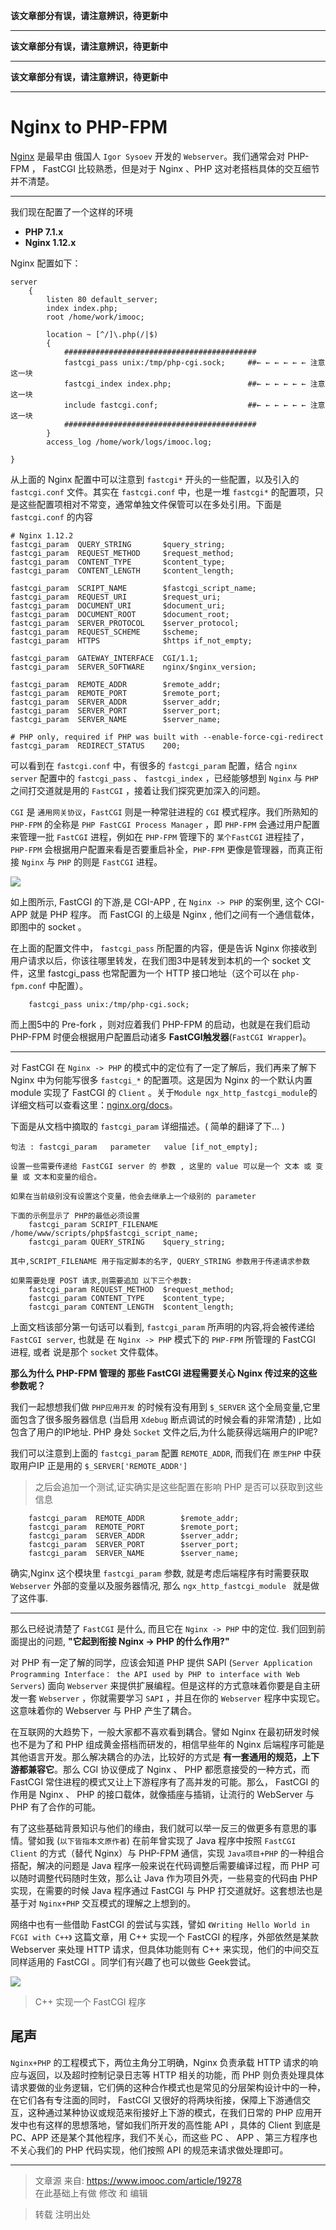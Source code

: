 **该文章部分有误，请注意辨识，待更新中**

-----
**该文章部分有误，请注意辨识，待更新中**

-----
**该文章部分有误，请注意辨识，待更新中**

-----

# Nginx to PHP-FPM

[Nginx](https://zh.wikipedia.org/wiki/Nginx) 是最早由 俄国人 `Igor Sysoev` 开发的 `Webserver`。我们通常会对 PHP-FPM ， FastCGI 比较熟悉，但是对于 Nginx 、PHP 这对老搭档具体的交互细节并不清楚。

---
我们现在配置了一个这样的环境

* **PHP 7.1.x**
* **Nginx 1.12.x**

Nginx 配置如下：

```nginx
server
    {
        listen 80 default_server;
        index index.php;
        root /home/work/imooc;

        location ~ [^/]\.php(/|$)
        {
            ###########################################
            fastcgi_pass unix:/tmp/php-cgi.sock;     ##← ← ← ← ← ← 注意这一块  
            fastcgi_index index.php;                 ##← ← ← ← ← ← 注意这一块
            include fastcgi.conf;                    ##← ← ← ← ← ← 注意这一块
            ###########################################
        }
        access_log /home/work/logs/imooc.log;

}
```

从上面的 Nginx 配置中可以注意到 `fastcgi*` 开头的一些配置，以及引入的 `fastcgi.conf` 文件。其实在 `fastcgi.conf` 中，也是一堆 `fastcgi*` 的配置项，只是这些配置项相对不常变，通常单独文件保管可以在多处引用。下面是 `fastcgi.conf` 的内容

```nginx
# Nginx 1.12.2
fastcgi_param  QUERY_STRING       $query_string;
fastcgi_param  REQUEST_METHOD     $request_method;
fastcgi_param  CONTENT_TYPE       $content_type;
fastcgi_param  CONTENT_LENGTH     $content_length;

fastcgi_param  SCRIPT_NAME        $fastcgi_script_name;
fastcgi_param  REQUEST_URI        $request_uri;
fastcgi_param  DOCUMENT_URI       $document_uri;
fastcgi_param  DOCUMENT_ROOT      $document_root;
fastcgi_param  SERVER_PROTOCOL    $server_protocol;
fastcgi_param  REQUEST_SCHEME     $scheme;
fastcgi_param  HTTPS              $https if_not_empty;

fastcgi_param  GATEWAY_INTERFACE  CGI/1.1;
fastcgi_param  SERVER_SOFTWARE    nginx/$nginx_version;

fastcgi_param  REMOTE_ADDR        $remote_addr;
fastcgi_param  REMOTE_PORT        $remote_port;
fastcgi_param  SERVER_ADDR        $server_addr;
fastcgi_param  SERVER_PORT        $server_port;
fastcgi_param  SERVER_NAME        $server_name;

# PHP only, required if PHP was built with --enable-force-cgi-redirect
fastcgi_param  REDIRECT_STATUS    200;

```

可以看到在 `fastcgi.conf` 中，有很多的 `fastcgi_param` 配置，结合 `nginx server` 配置中的 `fastcgi_pass` 、 `fastcgi_index` ，已经能够想到 `Nginx` 与 `PHP` 之间打交道就是用的 `FastCGI` ，接着让我们探究更加深入的问题。

`CGI` 是 `通用网关协议`，`FastCGI` 则是一种常驻进程的 `CGI` 模式程序。我们所熟知的 `PHP-FPM` 的全称是 `PHP FastCGI Process Manager` ，即 `PHP-FPM` 会通过用户配置来管理一批 `FastCGI` 进程，例如在 `PHP-FPM` 管理下的 `某个FastCGI` 进程挂了，`PHP-FPM` 会根据用户配置来看是否要重启补全，`PHP-FPM` 更像是管理器，而真正衔接 `Nginx` 与 `PHP` 的则是 `FastCGI` 进程。

![](/assets/nginx_to_php-fpm/Nginx.png)

如上图所示, FastCGI 的下游,是 CGI-APP , 在 `Nginx -> PHP` 的案例里, 这个 CGI-APP 就是 PHP 程序。 而 FastCGI 的上级是 Nginx , 他们之间有一个通信载体，即图中的 socket 。

在上面的配置文件中， `fastcgi_pass` 所配置的内容，便是告诉 Nginx 你接收到用户请求以后，你该往哪里转发，在我们图3中是转发到本机的一个 socket 文件，这里 fastcgi_pass 也常配置为一个 HTTP 接口地址（这个可以在 `php-fpm.conf` 中配置）。

```nginx
    fastcgi_pass unix:/tmp/php-cgi.sock;
```

而上图5中的 Pre-fork ，则对应着我们 PHP-FPM 的启动，也就是在我们启动 PHP-FPM 时便会根据用户配置启动诸多 **FastCGI触发器**(`FastCGI Wrapper`)。

---

对 FastCGI 在 `Nginx -> PHP` 的模式中的定位有了一定了解后，我们再来了解下 Nginx 中为何能写很多 `fastcgi_*` 的配置项。这是因为 Nginx 的一个默认内置 module 实现了 FastCGI 的 `Client` 。关于`Module ngx_http_fastcgi_module`的详细文档可以查看这里：[nginx.org/docs](http://nginx.org/en/docs/http/ngx_http_fastcgi_module.html#fastcgi_param)。

下面是从文档中摘取的 `fastcgi_param` 详细描述。( 简单的翻译了下... )

```
句法 : fastcgi_param   parameter   value [if_not_empty];

设置一些需要传递给 FastCGI server 的 参数 , 这里的 value 可以是一个 文本 或 变量 或 文本和变量的组合。 

如果在当前级别没有设置这个变量，他会去继承上一个级别的 parameter

下面的示例显示了 PHP的最低必须设置
    fastcgi_param SCRIPT_FILENAME /home/www/scripts/php$fastcgi_script_name;
    fastcgi_param QUERY_STRING    $query_string;

其中,SCRIPT_FILENAME 用于指定脚本的名字, QUERY_STRING 参数用于传递请求参数

如果需要处理 POST 请求,则需要追加 以下三个参数:
    fastcgi_param REQUEST_METHOD  $request_method;
    fastcgi_param CONTENT_TYPE    $content_type;
    fastcgi_param CONTENT_LENGTH  $content_length;
```

上面文档该部分第一句话可以看到, `fastcgi_param` 所声明的内容,将会被传递给 `FastCGI server`, 也就是 在 `Nginx -> PHP` 模式下的 `PHP-FPM` 所管理的 FastCGI 进程, 或者 说是那个 `socket` 文件载体。

**那么为什么 PHP-FPM 管理的 那些 FastCGI 进程需要关心 Nginx 传过来的这些参数呢？**

我们一起想想我们做 `PHP应用开发` 的时候有没有用到 `$_SERVER` 这个全局变量,它里面包含了很多服务器信息 (当启用 `Xdebug` 断点调试的时候会看的非常清楚) , 比如包含了用户的IP地址. PHP 身处 `Socket` 文件之后,为什么能获得远端用户的IP呢?

我们可以注意到上面的 `fastcgi_param` 配置 `REMOTE_ADDR`, 而我们在 `原生PHP` 中获取用户IP 正是用的 `$_SERVER['REMOTE_ADDR']`

> 之后会追加一个测试,证实确实是这些配置在影响 PHP 是否可以获取到这些信息

```
    fastcgi_param  REMOTE_ADDR        $remote_addr;
    fastcgi_param  REMOTE_PORT        $remote_port;
    fastcgi_param  SERVER_ADDR        $server_addr;
    fastcgi_param  SERVER_PORT        $server_port;
    fastcgi_param  SERVER_NAME        $server_name;
```

确实,Nginx 这个模块里 `fastcgi_param` 参数, 就是考虑后端程序有时需要获取 `Webserver` 外部的变量以及服务器情况, 那么 `ngx_http_fastcgi_module ` 就是做了这件事.

---

那么已经说清楚了 `FastCGI` 是什么, 而且它在 `Nginx -> PHP` 中的定位. 我们回到前面提出的问题, **"它起到衔接 Nginx -> PHP 的什么作用?"**

对 PHP 有一定了解的同学，应该会知道 PHP 提供 SAPI (`Server Application Programming Interface： the API used by PHP to interface with Web Servers`) 面向 `Webserver` 来提供扩展编程。但是这样的方式意味着你要是自主研发一套 `Webserver` ，你就需要学习 `SAPI` ，并且在你的 `Webserver` 程序中实现它。这意味着你的 Webserver 与 PHP 产生了耦合。

在互联网的大趋势下，一般大家都不喜欢看到耦合。譬如 Nginx 在最初研发时候也不是为了和 PHP 组成黄金搭档而研发的，相信早些年的 Nginx 后端程序可能是其他语言开发。那么解决耦合的办法，比较好的方式是 **有一套通用的规范，上下游都兼容它**。那么 CGI 协议便成了 Nginx 、 PHP 都愿意接受的一种方式，而 FastCGI 常住进程的模式又让上下游程序有了高并发的可能。那么， FastCGI 的作用是 Nginx 、 PHP 的接口载体，就像插座与插销，让流行的 WebServer 与 PHP 有了合作的可能。

有了这些基础背景知识与他们的缘由，我们就可以举一反三的做更多有意思的事情。譬如我 (`以下皆指本文原作者`) 在前年曾实现了 Java 程序中按照 `FastCGI Client` 的方式（替代 Nginx）与 PHP-FPM 通信，实现 `Java项目+PHP` 的一种组合搭配，解决的问题是 Java 程序一般来说在代码调整后需要编译过程，而 PHP 可以随时调整代码随时生效，那么让 Java 作为项目外壳，一些易变的代码由 PHP 实现，在需要的时候 Java 程序通过 FastCGI 与 PHP 打交道就好。这套想法也是基于对 `Nginx+PHP` 交互模式的理解之上想到的。

网络中也有一些借助 FastCGI 的尝试与实践，譬如 `《Writing Hello World in FCGI with C++》` 这篇文章，用 C++ 实现一个 FastCGI 的程序，外部依然是某款 Webserver 来处理 HTTP 请求，但具体功能则有 C++ 来实现，他们的中间交互同样适用的 FastCGI 。同学们有兴趣了也可以做些 Geek尝试。

![](/assets/nginx_to_php-fpm/cpp%20%E5%AE%9E%E7%8E%B0%E4%B8%80%E4%B8%AA%20FastCGI%20%E7%A8%8B%E5%BA%8F.png)

> C++ 实现一个 FastCGI 程序

## 尾声
`Nginx+PHP` 的工程模式下，两位主角分工明确，Nginx 负责承载 HTTP 请求的响应与返回，以及超时控制记录日志等 HTTP 相关的功能，而 PHP 则负责处理具体请求要做的业务逻辑，它们俩的这种合作模式也是常见的分层架构设计中的一种，在它们各有专注面的同时， FastCGI 又很好的将两块衔接，保障上下游通信交互，这种通过某种协议或规范来衔接好上下游的模式，在我们日常的 PHP 应用开发中也有这样的思想落地，譬如我们所开发的高性能 API ，具体的 Client 到底是 PC、APP 还是某个其他程序，我们不关心，而这些 PC 、 APP 、第三方程序也不关心我们的 PHP 代码实现，他们按照 API 的规范来请求做处理即可。

---

> 文章源 来自: https://www.imooc.com/article/19278  
> 在此基础上有做 修改 和 编辑

> 转载 注明出处
